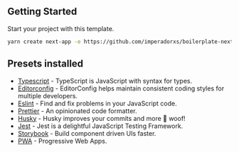 ## Getting Started

Start your project with this template.

```bash
yarn create next-app -e https://github.com/imperadorxs/boilerplate-nextjs
```

## Presets installed

- [Typescript](https://www.typescriptlang.org/) - TypeScript is JavaScript with syntax for types.
- [Editorconfig](https://editorconfig.org/) - EditorConfig helps maintain consistent coding styles for multiple developers.
- [Eslint](https://eslint.org/) - Find and fix problems in your JavaScript code.
- [Prettier](https://prettier.io/) - An opinionated code formatter.
- [Husky](https://typicode.github.io/husky/#/) - Husky improves your commits and more 🐶 woof!
- [Jest](https://jestjs.io/) - Jest is a delightful JavaScript Testing Framework.
- [Storybook](https://storybook.js.org/) - Build component driven UIs faster.
- [PWA](https://web.dev/progressive-web-apps/) - Progressive Web Apps.
